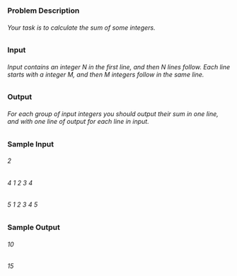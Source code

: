 ### Problem Description
###### Your task is to calculate the sum of some integers.
 

### Input
###### Input contains an integer N in the first line, and then N lines follow. Each line starts with a integer M, and then M integers follow in the same line. 
 

### Output
###### For each group of input integers you should output their sum in one line, and with one line of output for each line in input. 
 

### Sample Input
###### 2
###### 4 1 2 3 4
###### 5 1 2 3 4 5
 

### Sample Output
###### 10
###### 15
